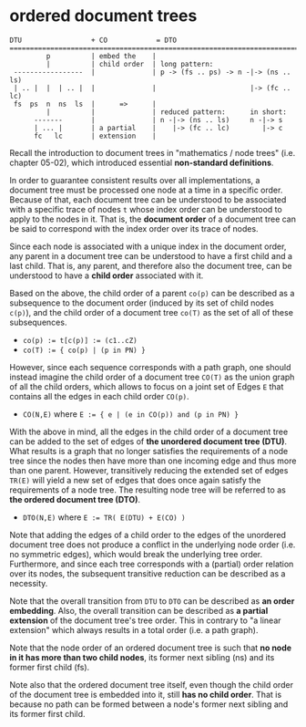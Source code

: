 
# ordered document trees

```
DTU                 + CO            = DTO
=========================================================================
         p          | embed the    |
         |          | child order  | long pattern:
 -----------------  |              | p -> (fs .. ps) -> n -|-> (ns .. ls)
 | .. |  |  | .. |  |              |                       |-> (fc .. lc)
 fs  ps  n  ns  ls  |      =>      |
         |          |              | reduced pattern:      in short:
      -------       |              | n -|-> (ns .. ls)     n -|-> s
      | ... |       | a partial    |    |-> (fc .. lc)        |-> c
      fc   lc       | extension    |
```

Recall the introduction to document trees in "mathematics / node trees"
(i.e. chapter 05-02), which introduced essential **non-standard definitions**.

In order to guarantee consistent results over all implementations, a document
tree must be processed one node at a time in a specific order. Because of that,
each document tree can be understood to be associated with a specific trace
of nodes `t` whose index order can be understood to apply to the nodes in it.
That is, the **document order** of a document tree can be said to correspond
with the index order over its trace of nodes.

Since each node is associated with a unique index in the document order, any
parent in a document tree can be understood to have a first child and a last
child. That is, any parent, and therefore also the document tree, can be
understood to have a **child order** associated with it.

Based on the above, the child order of a parent `co(p)` can be described as a
subsequence to the document order (induced by its set of child nodes `c(p)`),
and the child order of a document tree `co(T)` as the set of all of these
subsequences.

* `co(p) := t[c(p)] := (c1..cZ)`
* `co(T) := { co(p) | (p in PN) }`

However, since each sequence corresponds with a path graph, one should instead
imagine the child order of a document tree `CO(T)` as the union graph of all
the child orders, which allows to focus on a joint set of Edges `E` that
contains all the edges in each child order `CO(p)`.

* `CO(N,E)` where `E := { e | (e in CO(p)) and (p in PN) }`

With the above in mind, all the edges in the child order of a document tree
can be added to the set of edges of **the unordered document tree (DTU)**.
What results is a graph that no longer satisfies the requirements of a node
tree since the nodes then have more than one incoming edge and thus more than
one parent. However, transitively reducing the extended set of edges `TR(E)`
will yield a new set of edges that does once again satisfy the requirements
of a node tree. The resulting node tree will be referred to as
**the ordered document tree (DTO)**.

* `DTO(N,E)` where `E := TR( E(DTU) + E(CO) )`

Note that adding the edges of a child order to the edges of the unordered
document tree does not produce a conflict in the underlying node order (i.e.
no symmetric edges), which would break the underlying tree order. Furthermore,
and since each tree corresponds with a (partial) order relation over its
nodes, the subsequent transitive reduction can be described as a necessity.

Note that the overall transition from `DTU` to `DTO` can be described as
**an order embedding**. Also, the overall transition can be described as
**a partial extension** of the document tree's tree order. This in contrary
to "a linear extension" which always results in a total order (i.e. a
path graph).

Note that the node order of an ordered document tree is such that
**no node in it has more than two child nodes**,
its former next sibling (ns) and its former first child (fs).

Note also that the ordered document tree itself, even though the child order
of the document tree is embedded into it, still **has no child order**.
That is because no path can be formed between a node's former next sibling
and its former first child.
